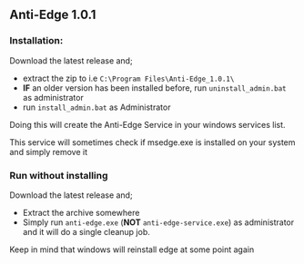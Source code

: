 ## Anti-Edge 1.0.1

### Installation:

Download the latest release and;

- extract the zip to i.e `C:\Program Files\Anti-Edge_1.0.1\`
- **IF** an older version has been installed before, run `uninstall_admin.bat` as administrator
- run `install_admin.bat` as Administrator

Doing this will create the Anti-Edge Service in your windows services list.

This service will sometimes check if msedge.exe is installed on your system and simply remove it

### Run without installing

Download the latest release and;

- Extract the archive somewhere
- Simply run `anti-edge.exe` (**NOT** `anti-edge-service.exe`) as administrator and it will do a single cleanup job.

Keep in mind that windows will reinstall edge at some point again
